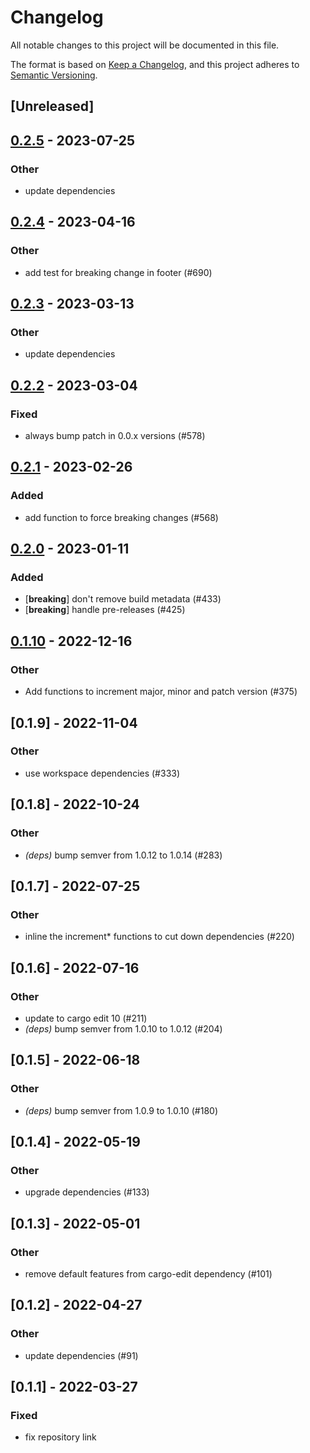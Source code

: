 # Changelog
All notable changes to this project will be documented in this file.

The format is based on [Keep a Changelog](https://keepachangelog.com/en/1.0.0/),
and this project adheres to [Semantic Versioning](https://semver.org/spec/v2.0.0.html).

## [Unreleased]

## [0.2.5](https://github.com/MarcoIeni/release-plz/compare/next_version-v0.2.4...next_version-v0.2.5) - 2023-07-25

### Other
- update dependencies

## [0.2.4](https://github.com/MarcoIeni/release-plz/compare/next_version-v0.2.3...next_version-v0.2.4) - 2023-04-16

### Other
- add test for breaking change in footer (#690)

## [0.2.3](https://github.com/MarcoIeni/release-plz/compare/next_version-v0.2.2...next_version-v0.2.3) - 2023-03-13

### Other
- update dependencies

## [0.2.2](https://github.com/MarcoIeni/release-plz/compare/next_version-v0.2.1...next_version-v0.2.2) - 2023-03-04

### Fixed
- always bump patch in 0.0.x versions (#578)

## [0.2.1](https://github.com/MarcoIeni/release-plz/compare/next_version-v0.2.0...next_version-v0.2.1) - 2023-02-26

### Added
- add function to force breaking changes (#568)

## [0.2.0](https://github.com/MarcoIeni/release-plz/compare/next_version-v0.1.10...next_version-v0.2.0) - 2023-01-11

### Added
- [**breaking**] don't remove build metadata (#433)
- [**breaking**] handle pre-releases (#425)

## [0.1.10](https://github.com/MarcoIeni/release-plz/compare/next_version-v0.1.9...next_version-v0.1.10) - 2022-12-16

### Other
- Add functions to increment major, minor and patch version (#375)

## [0.1.9] - 2022-11-04

### Other
- use workspace dependencies (#333)

## [0.1.8] - 2022-10-24

### Other
- *(deps)* bump semver from 1.0.12 to 1.0.14 (#283)

## [0.1.7] - 2022-07-25

### Other
- inline the increment* functions to cut down dependencies (#220)

## [0.1.6] - 2022-07-16

### Other
- update to cargo edit 10 (#211)
- *(deps)* bump semver from 1.0.10 to 1.0.12 (#204)

## [0.1.5] - 2022-06-18

### Other
- *(deps)* bump semver from 1.0.9 to 1.0.10 (#180)

## [0.1.4] - 2022-05-19

### Other
- upgrade dependencies (#133)

## [0.1.3] - 2022-05-01

### Other
- remove default features from cargo-edit dependency (#101)

## [0.1.2] - 2022-04-27

### Other
- update dependencies (#91)

## [0.1.1] - 2022-03-27

### Fixed
- fix repository link
